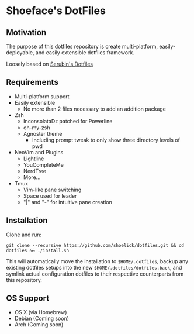 # Shoeface's DotFiles

## Motivation

The purpose of this dotfiles repository is create multi-platform, easily-deployable, and easily extensible dotfiles framework.

Loosely based on [Serubin's Dotfiles](https://github.com/Serubin/dotfiles) 
<!--- Deviations:

* Simplified multi-platform framework by no longer requiring individual packages to have separate files for each platform
* A less prompt-driven installation, getting you to your dotfiles more seamlessly
    * Switching to a flag-driven install script
-->

## Requirements
* Multi-platform support
* Easily extensible
    * No more than 2 files necessary to add an addition package 
* Zsh
    * InconsolataDz patched for Powerline
    * oh-my-zsh
    * Agnoster theme
        * Including prompt tweak to only show three directory levels of pwd
* NeoVim and Plugins
    * Lightline
    * YouCompleteMe
    * NerdTree
    * More...
* Tmux
    * Vim-like pane switching
    * Space used for leader
    * "|" and "-" for intuitive pane creation

## Installation

Clone and run:

    git clone --recursive https://github.com/shoelick/dotfiles.git && cd dotfiles && ./install.sh

This will automatically move the installation to `$HOME/.dotfiles`, backup any existing dotfiles setups into the new `$HOME/.dotfiles/dotfiles.back`, and symlink actual configuration dotfiles to their respective counterparts from this repository.

## OS Support
* OS X (via Homebrew)
* Debian (Coming soon)
* Arch (Coming soon)

<!---
The install script takes care of all the pre-requists excluding git, , lsb-release, and sudo. However this only works with OSX, Arch,  Debian, and Ubuntu (for the moment). 

For all *linux* distributions
*The script will not be able to detect your os without ```lsb-release```, make sure to install it*

In OS X the script will install brew and all needed components. 

## What does this set up do?
This setup creates a clean bash envirnment with several other applications. Below is each application created and the features added. Of course I encourage you to look through the files to get a better picture of what this will set up for you.

#### Bash
*   Aliases (listed in bash/.alias)
*   Custom PS1 prompt with git integration
*   Functions to make life easy (listed in bash/.function) 

#### git
* Global ignore for mac os x
* Git Aliases (listed in packages/cli/git/config/.gitconfig)

#### Vim
* "Smart" features
* Shortcuts
* Line numbers
* Intelligent ignores
* lightline
* YouCompleteMe
* NerdTree
* Presistent undo
* Various completion packages

#### Sublime (x server/Desktop Environment) (not included on Arch, mostly replaced by Vim at this point)
* Custom Theme - Monkia
* Packages
 * All Autocomplete
 * Apply Syntax
 * BracketHighlighter
 * CodeFormatter
 * SideBarEnhancements
 * Various Completion packages

-->
